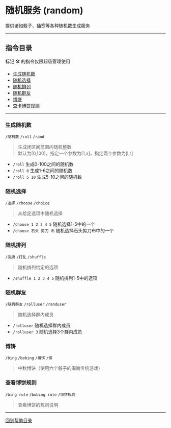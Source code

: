 # 随机服务 (random)

提供诸如骰子、抽签等各种随机数生成服务

---

## 指令目录

标记 🛠️ 的指令仅限超级管理使用

- [生成随机数](#生成随机数)
- [随机选择](#随机选择)
- [随机排列](#随机排列)
- [随机群友](#随机群友)
- [博饼](#博饼)
- [查卡博饼规则](#查看博饼规则)

---


### 生成随机数
`/随机数` `/roll` `/rand`
> 生成闭区间范围内随机整数  
默认为[0,100]，指定一个参数为[1,x]，指定两个参数为[l,r]  

- `/roll` 生成0-100之间的随机数
- `/roll 6` 生成1-6之间的随机数
- `/roll 5 10` 生成5-10之间的随机数


### 随机选择
`/选择` `/choose` `/choice`
> 从给定选项中随机选择  

- `/choose 1 2 3 4 5` 随机选择1-5中的一个
- `/choose 石头 剪刀 布` 随机选择石头剪刀布中的一个


### 随机排列
`/洗牌` `/打乱` `/shuffle`
> 随机排列给定的选项

- `/shuffle 1 2 3 4 5` 随机排列1-5中的选项


### 随机群友
`/随机群友` `/rolluser` `/randuser`
> 随机选择群内成员

- `/rolluser` 随机选择群内成员
- `/rolluser 3` 随机选择3个群内成员


### 博饼
`/bing` `/bobing` `/博饼` `/饼`
> 中秋博饼（使用六个骰子的闽南传统游戏）


### 查看博饼规则
`/bing rule` `/bobing rule` `/博饼规则`
> 查看博饼的规则说明

---

[回到帮助目录](./main.md)